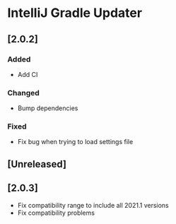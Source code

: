 # IntelliJ Gradle Updater


## [2.0.2]

### Added
- Add CI
### Changed
- Bump dependencies
### Fixed
- Fix bug when trying to load settings file

## [Unreleased]
## [2.0.3]
- Fix compatibility range to include all 2021.1 versions
- Fix compatibility problems
